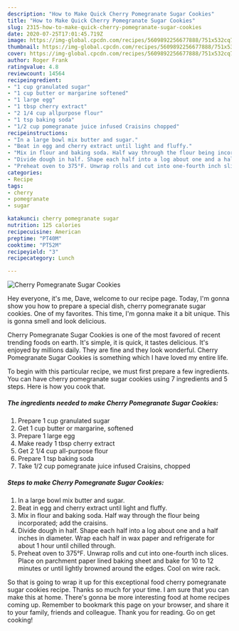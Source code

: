```yaml
---
description: "How to Make Quick Cherry Pomegranate Sugar Cookies"
title: "How to Make Quick Cherry Pomegranate Sugar Cookies"
slug: 2315-how-to-make-quick-cherry-pomegranate-sugar-cookies
date: 2020-07-25T17:01:45.719Z
image: https://img-global.cpcdn.com/recipes/5609892256677888/751x532cq70/cherry-pomegranate-sugar-cookies-recipe-main-photo.jpg
thumbnail: https://img-global.cpcdn.com/recipes/5609892256677888/751x532cq70/cherry-pomegranate-sugar-cookies-recipe-main-photo.jpg
cover: https://img-global.cpcdn.com/recipes/5609892256677888/751x532cq70/cherry-pomegranate-sugar-cookies-recipe-main-photo.jpg
author: Roger Frank
ratingvalue: 4.8
reviewcount: 14564
recipeingredient:
- "1 cup granulated sugar"
- "1 cup butter or margarine softened"
- "1 large egg"
- "1 tbsp cherry extract"
- "2 1/4 cup allpurpose flour"
- "1 tsp baking soda"
- "1/2 cup pomegranate juice infused Craisins chopped"
recipeinstructions:
- "In a large bowl mix butter and sugar."
- "Beat in egg and cherry extract until light and fluffy."
- "Mix in flour and baking soda. Half way through the flour being incorporated; add the craisins."
- "Divide dough in half. Shape each half into a log about one and a half inches in diameter. Wrap each half in wax paper and refrigerate for about 1 hour until chilled through."
- "Preheat oven to 375°F. Unwrap rolls and cut into one-fourth inch slices. Place on parchment paper lined baking sheet and bake for 10 to 12 minutes or until lightly browned around the edges. Cool on wire rack."
categories:
- Recipe
tags:
- cherry
- pomegranate
- sugar

katakunci: cherry pomegranate sugar 
nutrition: 125 calories
recipecuisine: American
preptime: "PT40M"
cooktime: "PT52M"
recipeyield: "3"
recipecategory: Lunch

---
```



![Cherry Pomegranate Sugar Cookies](https://img-global.cpcdn.com/recipes/5609892256677888/751x532cq70/cherry-pomegranate-sugar-cookies-recipe-main-photo.jpg)

Hey everyone, it's me, Dave, welcome to our recipe page. Today, I'm gonna show you how to prepare a special dish, cherry pomegranate sugar cookies. One of my favorites. This time, I'm gonna make it a bit unique. This is gonna smell and look delicious.

Cherry Pomegranate Sugar Cookies is one of the most favored of recent trending foods on earth. It's simple, it is quick, it tastes delicious. It's enjoyed by millions daily. They are fine and they look wonderful. Cherry Pomegranate Sugar Cookies is something which I have loved my entire life.




To begin with this particular recipe, we must first prepare a few ingredients. You can have cherry pomegranate sugar cookies using 7 ingredients and 5 steps. Here is how you cook that.

<!--inarticleads1-->

##### The ingredients needed to make Cherry Pomegranate Sugar Cookies:

1. Prepare 1 cup granulated sugar
1. Get 1 cup butter or margarine, softened
1. Prepare 1 large egg
1. Make ready 1 tbsp cherry extract
1. Get 2 1/4 cup all-purpose flour
1. Prepare 1 tsp baking soda
1. Take 1/2 cup pomegranate juice infused Craisins, chopped




<!--inarticleads2-->

##### Steps to make Cherry Pomegranate Sugar Cookies:

1. In a large bowl mix butter and sugar.
1. Beat in egg and cherry extract until light and fluffy.
1. Mix in flour and baking soda. Half way through the flour being incorporated; add the craisins.
1. Divide dough in half. Shape each half into a log about one and a half inches in diameter. Wrap each half in wax paper and refrigerate for about 1 hour until chilled through.
1. Preheat oven to 375°F. Unwrap rolls and cut into one-fourth inch slices. Place on parchment paper lined baking sheet and bake for 10 to 12 minutes or until lightly browned around the edges. Cool on wire rack.




So that is going to wrap it up for this exceptional food cherry pomegranate sugar cookies recipe. Thanks so much for your time. I am sure that you can make this at home. There's gonna be more interesting food at home recipes coming up. Remember to bookmark this page on your browser, and share it to your family, friends and colleague. Thank you for reading. Go on get cooking!
